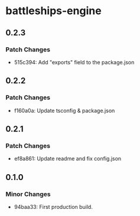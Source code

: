 # battleships-engine

## 0.2.3

### Patch Changes

-   515c394: Add "exports" field to the package.json

## 0.2.2

### Patch Changes

-   f160a0a: Update tsconfig & package.json

## 0.2.1

### Patch Changes

-   ef8a861: Update readme and fix config.json

## 0.1.0

### Minor Changes

-   94baa33: First production build.
